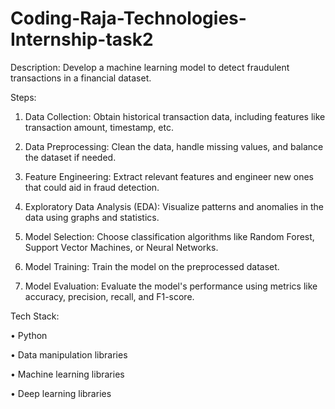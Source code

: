 # Coding-Raja-Technologies-Internship-task2
Description: Develop a machine learning model to detect fraudulent transactions in a financial dataset.

Steps:

1. Data Collection: Obtain historical transaction data, including features like transaction amount, timestamp, etc.

2. Data Preprocessing: Clean the data, handle missing values, and balance the dataset if needed.

3. Feature Engineering: Extract relevant features and engineer new ones that could aid in fraud detection.

4. Exploratory Data Analysis (EDA): Visualize patterns and anomalies in the data using graphs and statistics.

5. Model Selection: Choose classification algorithms like Random Forest, Support Vector Machines, or Neural Networks.

6. Model Training: Train the model on the preprocessed dataset.

7. Model Evaluation: Evaluate the model's performance using metrics like accuracy, precision, recall, and F1-score.

Tech Stack:

• Python

• Data manipulation libraries

• Machine learning libraries

• Deep learning libraries
